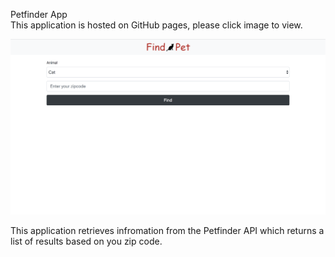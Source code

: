 Petfinder App<br>
This application is hosted on GitHub pages, please click image to view.

<a href="https://khalidh82.github.io/Find-a-pet/"><img src="pet.png"></a>

This application retrieves infromation from the Petfinder API which returns a list of results based on you zip code.

